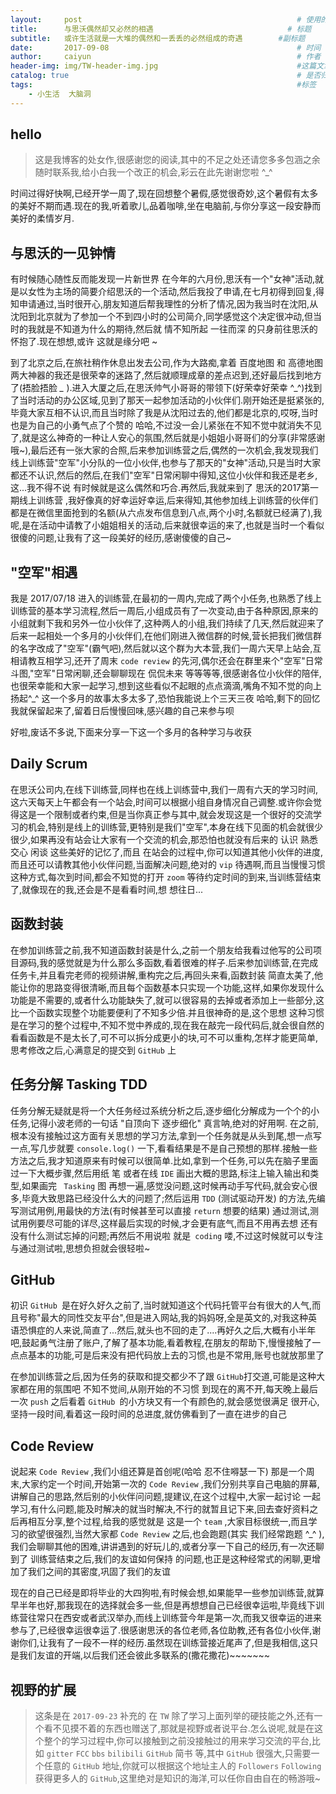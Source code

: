 ```yaml
---
layout:     post   				                                # 使用的布局（不需要改）
title:      与思沃偶然却又必然的相遇                              # 标题 
subtitle:   或许生活就是一大堆的偶然和一丢丢的必然组成的奇遇        #副标题
date:       2017-09-08 				                            # 时间
author:     caiyun 						                        # 作者
header-img: img/TW-header-img.jpg 	                            #这篇文章标题背景图片
catalog: true 						                            # 是否归档
tags:								                            #标签
    - 小生活  大脑洞
---
```


## hello
> 这是我博客的处女作,很感谢您的阅读,其中的不足之处还请您多多包涵之余随时联系我,给小白我一个改正的机会,彩云在此先谢谢您啦 ^_^


时间过得好快啊,已经开学一周了,现在回想整个暑假,感觉很奇妙,这个暑假有太多的美好不期而遇.现在的我,听着歌儿,品着咖啡,坐在电脑前,与你分享这一段安静而美好的柔情岁月.

## 与思沃的一见钟情
有时候随心随性反而能发现一片新世界
在今年的六月份,思沃有一个"女神"活动,就是以女性为主场的简要介绍思沃的一个活动,然后我投了申请,在七月初得到回复,得知申请通过,当时很开心,朋友知道后帮我理性的分析了情况,因为我当时在沈阳,从沈阳到北京就为了参加一个不到四小时的公司简介,同学感觉这个决定很冲动,但当时的我就是不知道为什么的期待,然后就 情不知所起 一往而深 的只身前往思沃的怀抱了.现在想想,或许 这就是缘分吧 ~

到了北京之后,在旅社稍作休息出发去公司,作为大路痴,拿着 百度地图 和 高德地图 两大神器的我还是很荣幸的迷路了,然后就顺理成章的差点迟到,还好最后找到地方了(捂脸捂脸 *_* ).进入大厦之后,在思沃帅气小哥哥的带领下(好荣幸好荣幸 ^_^)找到了当时活动的办公区域,见到了那天一起参加活动的小伙伴们.刚开始还是挺紧张的,毕竟大家互相不认识,而且当时除了我是从沈阳过去的,他们都是北京的,哎呀,当时也是为自己的小勇气点了个赞的 哈哈,不过没一会儿紧张在不知不觉中就消失不见了,就是这么神奇的一种让人安心的氛围,然后就是小姐姐小哥哥们的分享(非常感谢哦~),最后还有一张大家的合照,后来参加训练营之后,偶然的一次机会,我发现我们线上训练营"空军"小分队的一位小伙伴,也参与了那天的"女神"活动,只是当时大家都还不认识,然后的然后,在我们"空军"日常闲聊中得知,这位小伙伴和我还是老乡,这...我不得不说 有时候就是这么偶然和巧合.再然后,我就来到了 思沃的2017第一期线上训练营 ,我好像真的好幸运好幸运,后来得知,其他参加线上训练营的伙伴们都是在微信里面抢到的名额(从六点发布信息到八点,两个小时,名额就已经满了),我呢,是在活动中请教了小姐姐相关的活动,后来就很幸运的来了,也就是当时一个看似很傻的问题,让我有了这一段美好的经历,感谢傻傻的自己~ 

## "空军"相遇
我是 2017/07/18 进入的训练营,在最初的一周内,完成了两个小任务,也熟悉了线上训练营的基本学习流程,然后一周后,小组成员有了一次变动,由于各种原因,原来的小组就剩下我和另外一位小伙伴了,这种两人的小组,我们持续了几天,然后就迎来了后来一起相处一个多月的小伙伴们,在他们刚进入微信群的时候,营长把我们微信群的名字改成了"空军"(霸气吧),然后就以这个群为大本营,我们一周六天早上站会,互相请教互相学习,还开了周末 ```code review``` 的先河,偶尔还会在群里来个"空军"日常斗图,"空军"日常闲聊,还会聊聊现在 侃侃未来 等等等等,很感谢各位小伙伴的陪伴,也很荣幸能和大家一起学习,想到这些看似不起眼的点点滴滴,嘴角不知不觉的向上扬起^_^ 这一个多月的故事太多太多了,恐怕我能说上个三天三夜 哈哈,剩下的回忆我就保留起来了,留着日后慢慢回味,感兴趣的自己来参与呗

好啦,废话不多说,下面来分享一下这一个多月的各种学习与收获

##  Daily Scrum
在思沃公司内,在线下训练营,同样也在线上训练营中,我们一周有六天的学习时间,这六天每天上午都会有一个站会,时间可以根据小组自身情况自己调整.或许你会觉得这是一个限制或者约束,但是当你真正参与其中,就会发现这是一个很好的交流学习的机会,特别是线上的训练营,更特别是我们"空军",本身在线下见面的机会就很少很少,如果再没有站会让大家有一个交流的机会,那恐怕也就没有后来的 认识 熟悉 交心 闲谈 这些美好的记忆了,而且 在站会的过程中,你可以知道其他小伙伴的进度,而且还可以请教其他小伙伴问题,当面解决问题,绝对的 ```vip``` 待遇啊,而且当慢慢习惯这种方式,每次到时间,都会不知觉的打开 ```zoom``` 等待约定时间的到来,当训练营结束了,就像现在的我,还会是不是看看时间,想
想往日...

## 函数封装
在参加训练营之前,我不知道函数封装是什么,之前一个朋友给我看过他写的公司项目源码,我的感觉就是为什么那么多函数,看着很难的样子.后来参加训练营,在完成任务卡,并且看完老师的视频讲解,重构完之后,再回头来看,函数封装 简直太美了,他能让你的思路变得很清晰,而且每个函数基本只实现一个功能,这样,如果你发现什么功能是不需要的,或者什么功能缺失了,就可以很容易的去掉或者添加上一些部分,这比一个函数实现整个功能要便利了不知多少倍.并且很神奇的是,这个思想 这种习惯是在学习的整个过程中,不知不觉中养成的,现在我在敲完一段代码后,就会很自然的看看函数是不是太长了,可不可以拆分成更小的块,可不可以重构,怎样才能更简单,思考修改之后,心满意足的提交到 ```GitHub``` 上

## 任务分解 Tasking TDD
任务分解无疑就是将一个大任务经过系统分析之后,逐步细化分解成为一个个的小任务,记得小波老师的一句话 "自顶向下 逐步细化" 真言呐,绝对的好用啊.
在之前,根本没有接触过这方面有关思想的学习方法,拿到一个任务就是从头到尾,想一点写一点,写几步就要 ```console.log()``` 一下,看看结果是不是自己预想的那样.接触一些方法之后,我才知道原来有时候可以很简单.比如,拿到一个任务,可以先在脑子里面过一下大概步骤,然后用纸 笔 或者在线 ```IDE``` 画出大概的思路,标注上输入输出和类型,如果画完 ``` Tasking``` 图 再想一遍,感觉没问题,这时候再动手写代码,就会安心很多,毕竟大致思路已经没什么大的问题了;然后运用 ```TDD``` (测试驱动开发) 的方法,先编写测试用例,用最快的方法(有时候甚至可以直接 ```return``` 想要的结果) 通过测试,测试用例要尽可能的详尽,这样最后实现的时候,才会更有底气,而且不用再去想 还有没有什么测试忘掉的问题;再然后不用说啦 就是``` coding``` 喽,不过这时候就可以专注与通过测试啦,思想负担就会很轻啦~ 

## GitHub 
初识 ```GitHub ```是在好久好久之前了,当时就知道这个代码托管平台有很大的人气,而且号称"最大的同性交友平台",但是进入网站,我的妈妈呀,全是英文的,对我这种英语恐惧症的人来说,简直了...然后,就头也不回的走了....再好久之后,大概有小半年吧,鼓起勇气注册了账户,了解了基本功能,看着教程,在朋友的帮助下,慢慢接触了一点点基本的功能,可是后来没有把代码放上去的习惯,也是不常用,账号也就放那里了

在参加训练营之后,因为任务的获取和提交都少不了跟 ```GitHub```打交道,可能是这种大家都在用的氛围吧 不知不觉间,从刚开始的不习惯 到现在的离不开,每天晚上最后一次 ```push``` 之后看着 ```GitHub ```的小方块又有一个有颜色的,就会感觉很满足 很开心,坚持一段时间,看着这一段时间的总进度,就仿佛看到了一直在进步的自己

## Code Review
说起来 ```Code Review``` ,我们小组还算是首创呢(哈哈 忍不住嘚瑟一下)
那是一个周末,大家约定一个时间,开始第一次的 ```Code Review``` ,我们分别共享自己电脑的屏幕,讲解自己的思路,然后别的小伙伴问问题,提建议,在这个过程中,大家一起讨论 一起学习,有什么问题,能及时解决的就当时解决,不行的就暂且记下来,回去查好资料之后再相互分享,整个过程,给我的感觉就是 这是一个 ```team``` ,大家目标很统一,而且学习的欲望很强烈,当然大家都 ```Code Review``` 之后,也会跑题(其实 我们经常跑题 ^_^ ),我们会聊聊其他的困难,讲讲遇到的好玩儿的,或者分享一下自己的经历,有一次还聊到了 训练营结束之后,我们的友谊如何保持 的问题,也正是这种经常式的闲聊,更增加了我们之间的其密度,巩固了我们的友谊

现在的自己已经是即将毕业的大四狗啦,有时候会想,如果能早一些参加训练营,就算早半年也好,那我现在的选择就会多一些,但是再想想自己已经很幸运啦,毕竟线下训练营往常只在西安或者武汉举办,而线上训练营今年是第一次,而我又很幸运的进来参与了,已经很幸运很幸运了.很感谢思沃的各位老师,各位助教,还有各位小伙伴,谢谢你们,让我有了一段不一样的经历.虽然现在训练营接近尾声了,但是我相信,这只是我们友谊的开端,以后我们还会彼此多联系的(撒花撒花)~~~~~~~

## 视野的扩展
> 这条是在 ```2017-09-23``` 补充的
在 ```TW``` 除了学习上面列举的硬技能之外,还有一个看不见摸不着的东西也赠送了,那就是视野或者说平台.怎么说呢,就是在这个整个的学习过程中,你可以接触到之前没接触过的用来学习交流的平台,比如 ```gitter``` ```FCC``` ```bbs``` ```bilibili``` ```GitHub``` 简书 等,其中 ```GitHub``` 很强大,只需要一个任意的 ```GitHub``` 地址,你就可以根据这个地址主人的 ```Followers``` ```Following``` 获得更多人的 ```GitHub```,这里绝对是知识的海洋,可以任你自由自在的畅游哦~